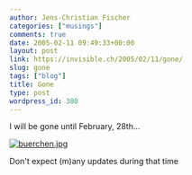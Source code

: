 ```yaml
---
author: Jens-Christian Fischer
categories: ["musings"]
comments: true
date: 2005-02-11 09:49:33+00:00
layout: post
link: https://invisible.ch/2005/02/11/gone/
slug: gone
tags: ["blog"]
title: Gone
type: post
wordpress_id: 380
---
```


I will be gone until February, 28th...

[![buerchen.jpg](/images/buerchen.jpg)][1]

Don't expect (m)any updates during that time

[1]: https://www.buerchen.ch
